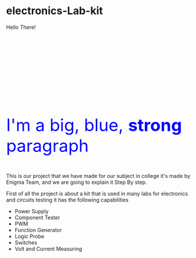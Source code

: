 # electronics-Lab-kit

<p style='width: 200px; height: 200px;'>Hello There!</p>
  <p style="color:blue;font-size:46px;">
      I'm a big, blue, <strong>strong</strong> paragraph
    </p>
This is our project that we have made for our subject in college it's made by Enigma Team, and we are going to explain it Step By step.

First of all the project is about a kit that is used in many labs for electronics and circuits testing it has the following capabilities

- Power Supply
- Component Tester
- PWM
- Function Generator
- Logic Probe
- Switches 
- Volt and Current Measuring 


